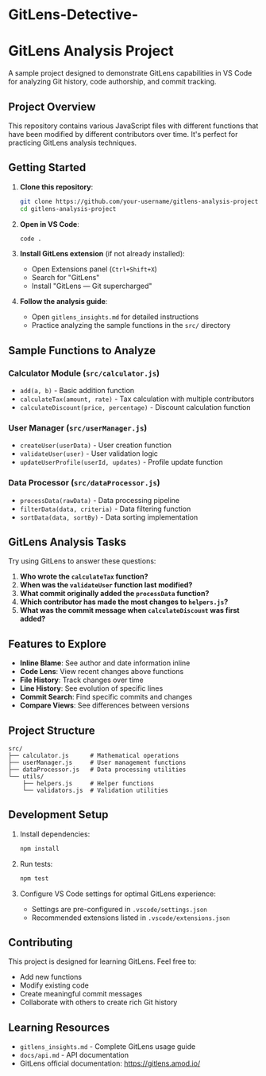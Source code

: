 # GitLens-Detective-
# GitLens Analysis Project

A sample project designed to demonstrate GitLens capabilities in VS Code for analyzing Git history, code authorship, and commit tracking.

## Project Overview

This repository contains various JavaScript files with different functions that have been modified by different contributors over time. It's perfect for practicing GitLens analysis techniques.

## Getting Started

1. **Clone this repository**:
   ```bash
   git clone https://github.com/your-username/gitlens-analysis-project.git
   cd gitlens-analysis-project
   ```

2. **Open in VS Code**:
   ```bash
   code .
   ```

3. **Install GitLens extension** (if not already installed):
   - Open Extensions panel (`Ctrl+Shift+X`)
   - Search for "GitLens"
   - Install "GitLens — Git supercharged"

4. **Follow the analysis guide**:
   - Open `gitlens_insights.md` for detailed instructions
   - Practice analyzing the sample functions in the `src/` directory

## Sample Functions to Analyze

### Calculator Module (`src/calculator.js`)
- `add(a, b)` - Basic addition function
- `calculateTax(amount, rate)` - Tax calculation with multiple contributors
- `calculateDiscount(price, percentage)` - Discount calculation function

### User Manager (`src/userManager.js`)
- `createUser(userData)` - User creation function
- `validateUser(user)` - User validation logic
- `updateUserProfile(userId, updates)` - Profile update function

### Data Processor (`src/dataProcessor.js`)
- `processData(rawData)` - Data processing pipeline
- `filterData(data, criteria)` - Data filtering function
- `sortData(data, sortBy)` - Data sorting implementation

## GitLens Analysis Tasks

Try using GitLens to answer these questions:

1. **Who wrote the `calculateTax` function?**
2. **When was the `validateUser` function last modified?**
3. **What commit originally added the `processData` function?**
4. **Which contributor has made the most changes to `helpers.js`?**
5. **What was the commit message when `calculateDiscount` was first added?**

## Features to Explore

- **Inline Blame**: See author and date information inline
- **Code Lens**: View recent changes above functions
- **File History**: Track changes over time
- **Line History**: See evolution of specific lines
- **Commit Search**: Find specific commits and changes
- **Compare Views**: See differences between versions

## Project Structure

```
src/
├── calculator.js      # Mathematical operations
├── userManager.js     # User management functions
├── dataProcessor.js   # Data processing utilities
└── utils/
    ├── helpers.js     # Helper functions
    └── validators.js  # Validation utilities
```

## Development Setup

1. Install dependencies:
   ```bash
   npm install
   ```

2. Run tests:
   ```bash
   npm test
   ```

3. Configure VS Code settings for optimal GitLens experience:
   - Settings are pre-configured in `.vscode/settings.json`
   - Recommended extensions listed in `.vscode/extensions.json`

## Contributing

This project is designed for learning GitLens. Feel free to:
- Add new functions
- Modify existing code
- Create meaningful commit messages
- Collaborate with others to create rich Git history

## Learning Resources

- `gitlens_insights.md` - Complete GitLens usage guide
- `docs/api.md` - API documentation
- GitLens official documentation: https://gitlens.amod.io/

